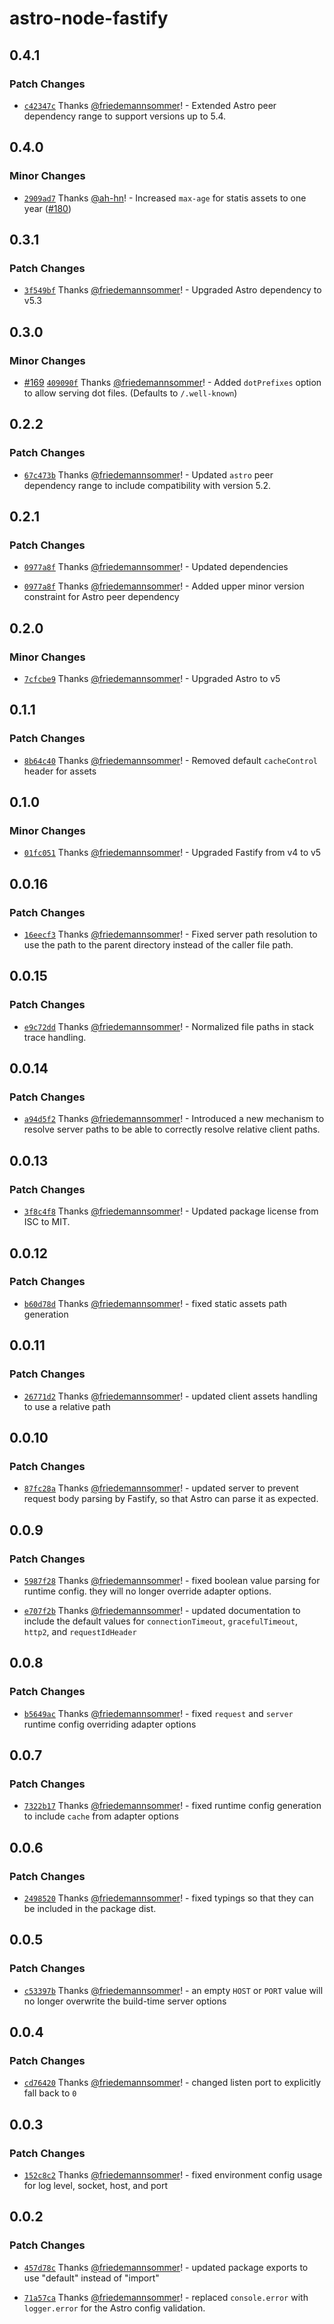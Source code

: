 # astro-node-fastify

## 0.4.1

### Patch Changes

- [`c42347c`](https://github.com/friedemannsommer/astro-node-fastify/commit/c42347cc1974ded8c29a03dc4472a4bf4b6eca6d) Thanks [@friedemannsommer](https://github.com/friedemannsommer)! - Extended Astro peer dependency range to support versions up to 5.4.

## 0.4.0

### Minor Changes

- [`2909ad7`](https://github.com/friedemannsommer/astro-node-fastify/commit/f66ad601df156eb42f58a7e5d200bf5d332d20c9) Thanks [@ah-hn](https://github.com/ah-hn)! - Increased `max-age` for statis assets to one year ([#180](https://github.com/friedemannsommer/astro-node-fastify/pull/180))

## 0.3.1

### Patch Changes

- [`3f549bf`](https://github.com/friedemannsommer/astro-node-fastify/commit/3f549bff0e6fc3acb7118a6f770807b87053d33d) Thanks [@friedemannsommer](https://github.com/friedemannsommer)! - Upgraded Astro dependency to v5.3

## 0.3.0

### Minor Changes

- [#169](https://github.com/friedemannsommer/astro-node-fastify/pull/169) [`409090f`](https://github.com/friedemannsommer/astro-node-fastify/commit/409090fc07d39c72c830df66ec7967d0d6c93f29) Thanks [@friedemannsommer](https://github.com/friedemannsommer)! - Added `dotPrefixes` option to allow serving dot files. (Defaults to `/.well-known`)

## 0.2.2

### Patch Changes

- [`67c473b`](https://github.com/friedemannsommer/astro-node-fastify/commit/67c473ba91457d51b45364c754235ac4f555d4ec) Thanks [@friedemannsommer](https://github.com/friedemannsommer)! - Updated `astro` peer dependency range to include compatibility with version 5.2.

## 0.2.1

### Patch Changes

- [`0977a8f`](https://github.com/friedemannsommer/astro-node-fastify/commit/0977a8f47de1da361efa81315b0fcfe4836270e7) Thanks [@friedemannsommer](https://github.com/friedemannsommer)! - Updated dependencies

- [`0977a8f`](https://github.com/friedemannsommer/astro-node-fastify/commit/0977a8f47de1da361efa81315b0fcfe4836270e7) Thanks [@friedemannsommer](https://github.com/friedemannsommer)! - Added upper minor version constraint for Astro peer dependency

## 0.2.0

### Minor Changes

- [`7cfcbe9`](https://github.com/friedemannsommer/astro-node-fastify/commit/7cfcbe9d4a4ff3fabd9e2d6784d95815b2d4124e) Thanks [@friedemannsommer](https://github.com/friedemannsommer)! - Upgraded Astro to v5

## 0.1.1

### Patch Changes

- [`8b64c40`](https://github.com/friedemannsommer/astro-node-fastify/commit/8b64c403cefb9e651e040e5f08b65b5dbfb055a3) Thanks [@friedemannsommer](https://github.com/friedemannsommer)! - Removed default `cacheControl` header for assets

## 0.1.0

### Minor Changes

- [`01fc051`](https://github.com/friedemannsommer/astro-node-fastify/commit/01fc051cce28b22cc823f8c89885c459eabfa773) Thanks [@friedemannsommer](https://github.com/friedemannsommer)! - Upgraded Fastify from v4 to v5

## 0.0.16

### Patch Changes

- [`16eecf3`](https://github.com/friedemannsommer/astro-node-fastify/commit/16eecf3645a8a1e2cb0730375fd8ee57f0967e2a) Thanks [@friedemannsommer](https://github.com/friedemannsommer)! - Fixed server path resolution to use the path to the parent directory instead of the caller file path.

## 0.0.15

### Patch Changes

- [`e9c72dd`](https://github.com/friedemannsommer/astro-node-fastify/commit/e9c72dd88ca4aebefa65f16fdb5b000bc46caa9b) Thanks [@friedemannsommer](https://github.com/friedemannsommer)! - Normalized file paths in stack trace handling.

## 0.0.14

### Patch Changes

- [`a94d5f2`](https://github.com/friedemannsommer/astro-node-fastify/commit/a94d5f29eccc9b8c8e6ffbb35e03be5467c07a86) Thanks [@friedemannsommer](https://github.com/friedemannsommer)! - Introduced a new mechanism to resolve server paths to be able to correctly resolve relative client paths.

## 0.0.13

### Patch Changes

- [`3f8c4f8`](https://github.com/friedemannsommer/astro-node-fastify/commit/3f8c4f83f1fb643fbac2d58530b370e1556a84d8) Thanks [@friedemannsommer](https://github.com/friedemannsommer)! - Updated package license from ISC to MIT.

## 0.0.12

### Patch Changes

- [`b60d78d`](https://github.com/friedemannsommer/astro-node-fastify/commit/b60d78dde3613ea4d735d524bf4099babbf5a704) Thanks [@friedemannsommer](https://github.com/friedemannsommer)! - fixed static assets path generation

## 0.0.11

### Patch Changes

- [`26771d2`](https://github.com/friedemannsommer/astro-node-fastify/commit/26771d2394dc213947f292c14999d1498b9c6ded) Thanks [@friedemannsommer](https://github.com/friedemannsommer)! - updated client assets handling to use a relative path

## 0.0.10

### Patch Changes

- [`87fc28a`](https://github.com/friedemannsommer/astro-node-fastify/commit/87fc28acbaa7d3183b982dfeee90cd2a06071022) Thanks [@friedemannsommer](https://github.com/friedemannsommer)! - updated server to prevent request body parsing by Fastify, so that Astro can parse it as expected.

## 0.0.9

### Patch Changes

- [`5987f28`](https://github.com/friedemannsommer/astro-node-fastify/commit/5987f28ca2c931405ea436c76f703dfde8f03b02) Thanks [@friedemannsommer](https://github.com/friedemannsommer)! - fixed boolean value parsing for runtime config. they will no longer override adapter options.

- [`e707f2b`](https://github.com/friedemannsommer/astro-node-fastify/commit/e707f2b4f130bfba55c6b748a7866566fdfae5a6) Thanks [@friedemannsommer](https://github.com/friedemannsommer)! - updated documentation to include the default values for `connectionTimeout`, `gracefulTimeout`, `http2`, and `requestIdHeader`

## 0.0.8

### Patch Changes

- [`b5649ac`](https://github.com/friedemannsommer/astro-node-fastify/commit/b5649acea489d3652c15cf0c7b3342a59e78111c) Thanks [@friedemannsommer](https://github.com/friedemannsommer)! - fixed `request` and `server` runtime config overriding adapter options

## 0.0.7

### Patch Changes

- [`7322b17`](https://github.com/friedemannsommer/astro-node-fastify/commit/7322b174ef099d91da45d59aa0a27373ea33a806) Thanks [@friedemannsommer](https://github.com/friedemannsommer)! - fixed runtime config generation to include `cache` from adapter options

## 0.0.6

### Patch Changes

- [`2498520`](https://github.com/friedemannsommer/astro-node-fastify/commit/24985205bc2c1effbe09ae648d815632294e5f81) Thanks [@friedemannsommer](https://github.com/friedemannsommer)! - fixed typings so that they can be included in the package dist.

## 0.0.5

### Patch Changes

- [`c53397b`](https://github.com/friedemannsommer/astro-node-fastify/commit/c53397b36317880ba0c129dc398a30f1d60afb2f) Thanks [@friedemannsommer](https://github.com/friedemannsommer)! - an empty `HOST` or `PORT` value will no longer overwrite the build-time server options

## 0.0.4

### Patch Changes

- [`cd76420`](https://github.com/friedemannsommer/astro-node-fastify/commit/cd76420e22a536d4ea9e88f831d5c0a196e7711d) Thanks [@friedemannsommer](https://github.com/friedemannsommer)! - changed listen port to explicitly fall back to `0`

## 0.0.3

### Patch Changes

- [`152c8c2`](https://github.com/friedemannsommer/astro-node-fastify/commit/152c8c27900d30169b91377653cf13796484fccb) Thanks [@friedemannsommer](https://github.com/friedemannsommer)! - fixed environment config usage for log level, socket, host, and port

## 0.0.2

### Patch Changes

- [`457d78c`](https://github.com/friedemannsommer/astro-node-fastify/commit/457d78c2b2ea86c00e0e0ccc52403e690fd5592c) Thanks [@friedemannsommer](https://github.com/friedemannsommer)! - updated package exports to use "default" instead of "import"

- [`71a57ca`](https://github.com/friedemannsommer/astro-node-fastify/commit/71a57ca3e66e595eb06ac77dcdcb13a4285a264a) Thanks [@friedemannsommer](https://github.com/friedemannsommer)! - replaced `console.error` with `logger.error` for the Astro config validation.
